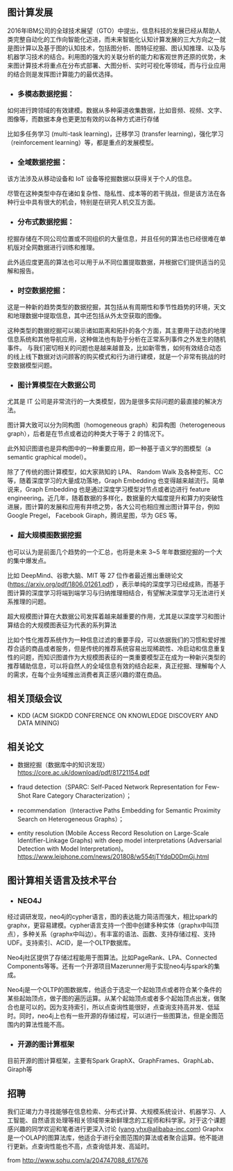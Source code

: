 ## 图计算发展

2016年IBM公司的全球技术展望（GTO）中提出，信息科技的发展已经从帮助人类完整自动化的工作向智能化迈进，而未来智能化认知计算发展的三大方向之一就是图计算以及基于图的认知技术，包括图分析、图特征挖掘、图认知推理、以及与机器学习技术的结合。利用图的强大的关联分析的能力和客观世界还原的优势，未来图计算技术将重点在分布式部署、大图分析、实时可视化等领域，而与行业应用的结合则是发挥图计算能力的最优选择。

- ### 多模态数据挖掘：

如何进行跨领域的有效建模。数据从多种渠道收集数据，比如音频、视频、文字、图像等，而数据本身也更更加有效的以各种方式进行存储

比如多任务学习 (multi-task learning)，迁移学习 (transfer learning)，强化学习（reinforcement learning）等，都是重点的发展模型。

- ### 全域数据挖掘：

该方法涉及从移动设备和 IoT 设备等挖掘数据以获得关于个人的信息。

尽管在这种类型中存在诸如复杂性、隐私性、成本等的若干挑战，但是该方法在各种行业中具有很大的机会，特别是在研究人机交互方面。

- ### 分布式数据挖掘：

挖掘存储在不同公司位置或不同组织的大量信息，并且任何的算法也已经很难在单机版对全网数据进行训练和推理。

此外适应度更高的算法也可以用于从不同位置提取数据，并根据它们提供适当的见解和报告。

- ### 时空数据挖掘：

这是一种新的趋势类型的数据挖掘，其包括从有周期性和季节性趋势的环境，天文和地理数据中提取信息，其中还包括从外太空获取的图像。

这种类型的数据挖掘可以揭示诸如距离和拓扑的各个方面，其主要用于动态的地理信息系统和其他导航应用，这种做法也有助于分析在正常系列事件之外发生的随机事件。
与我们密切相关的问题也是越来越普及，比如新零售，如何有效结合动态的线上线下数据对访问顾客的购买模式和行为进行建模，就是一个非常有挑战的时空数据模型问题。

- ### 图计算模型在大数据公司

尤其是 IT 公司是非常流行的一大类模型，因为是很多实际问题的最直接的解决方法。

图计算大致可以分为同构图（homogeneous graph）和异构图（heterogeneous graph），后者是在节点或者边的种类大于等于 2 的情况下。

此外知识图谱也是异构图中的一种重要应用，即一种基于语义学的图模型（a semantic graphical model）。

除了了传统的图计算模型，如大家熟知的 LPA、 Random Walk 及各种变形、CC 等，随着深度学习的大量成功落地，Graph Embedding 也变得越来越流行。简单说来，Graph Embedding 也是通过深度学习模型对节点或者边进行 feature engineering。近几年，随着数据的多样化，数据量的大幅度提升和算力的突破性进展，图计算的发展和应用有井喷之势，各大公司也相应推出图计算平台，例如 Google Pregel， Facebook Giraph，腾讯星图，华为 GES 等。

- ### 超大规模图数据挖掘

也可以认为是前面几个趋势的一个汇总，也将是未来 3~5 年年数据挖掘的一个大的集中爆发点。

比如 DeepMind、谷歌大脑、MIT 等 27 位作者最近推出重磅论文 (https://arxiv.org/pdf/1806.01261.pdf) ，表示单纯的深度学习已经成熟，而基于图计算的深度学习将端到端学习与归纳推理相结合，有望解决深度学习无法进行关系推理的问题。

超大规模图计算在大数据公司发挥着越来越重要的作用，尤其是以深度学习和图计算结合的大规模图表征为代表的系列算法

比如个性化推荐系统作为一种信息过滤的重要手段，可以依据我们的习惯和爱好推荐合适的商品或者服务，但是传统的推荐系统容易出现稀疏性、冷启动和信息重复性的问题，而知识图谱作为大规模图表征的一类重要模型正在成为一种新兴类型的推荐辅助信息，可以将自然人的全域信息有效的结合起来，真正挖掘、理解每个人的需求，在每个业务域推出消费者真正感兴趣的潜在商品。

## 相关顶级会议

- KDD (ACM SIGKDD CONFERENCE ON KNOWLEDGE DISCOVERY AND DATA MINING)

## 相关论文

- 数据挖掘（数据库中的知识发现） https://core.ac.uk/download/pdf/81721154.pdf

- fraud detection（SPARC: Self-Paced Network Representation for Few-Shot Rare Category Characterization）；

- recommendation（Interactive Paths Embedding for Semantic Proximity Search on Heterogeneous Graphs）；

- entity resolution (Mobile Access Record Resolution on Large-Scale Identifier-Linkage Graphs) with deep model interpretations (Adversarial Detection with Model Interpretation)。
  https://www.leiphone.com/news/201808/w554tjTYdqD0DmGj.html

## 图计算相关语言及技术平台

- ### NEO4J

经过调研发现，neo4j的cypher语言，图的表达能力简洁而强大，相比spark的graphx，更容易建模。cypher语言支持一个图中创建多种实体（graphx中叫顶点），多种关系（graphx中叫边）。有丰富的语法、函数、支持存储过程、支持UDF。支持索引、ACID，是一个OLTP数据库。

Neo4j社区提供了存储过程能用于图算法。比如PageRank、LPA、Connected Components等等。还有一个开源项目Mazerunner用于实现neo4j与spark的集成。

Neo4j是一个OLTP的图数据库，他适合于选定一个起始顶点或者符合某个条件的某些起始顶点，做子图的遍历运算。从某个起始顶点或者多个起始顶点出发，做聚合也是可以的。因为支持索引，所以点查询性能很好，点查询支持高并发、低延时。同时，neo4j上也有一些开源的存储过程，可以进行一些图算法，但是全图范围内的算法性能不高。

- ### 开源的图计算框架

目前开源的图计算框架，主要有Spark GraphX、GraphFrames、GraphLab、Giraph等

## 招聘

我们正竭力力寻找能够在信息检索、分布式计算、大规模系统设计、机器学习、人工智能、自然语言处理等相关领域带来新鲜理念的工程师和科学家。对于这个课题感兴趣的同学欢迎和笔者进行更深入讨论 (yang.yhx@alibaba-inc.com)
Graphx是一个OLAP的图算法库，他适合于进行全图范围的算法或者聚合运算。他不能进行更新。点查询性能也不高，点查询低并发、高延时。

from http://www.sohu.com/a/204747088_617676
